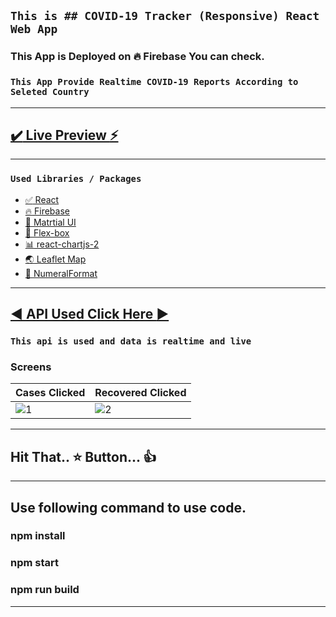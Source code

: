 ## `This is ## COVID-19 Tracker (Responsive) React Web App`  

###  This App is Deployed on :fire: Firebase You can check.
###  `This App Provide Realtime COVID-19 Reports According to Seleted Country`
___

## [:heavy_check_mark: Live Preview :zap:](https://covid19-tracker-266e7.web.app/)

---

### `Used Libraries / Packages`
* [:white_check_mark: React ](https://reactjs.org/docs/create-a-new-react-app.html)
* [:fire:  Firebase ](https://firebase.google.com/)
* [:large_blue_diamond: Matrtial UI ](https://material-ui.com/)
* [:black_square_button: Flex-box ](https://developer.mozilla.org/en-US/docs/Learn/CSS/CSS_layout/Flexbox)
* [:bar_chart: react-chartjs-2 ](https://github.com/jerairrest/react-chartjs-2)
* [:earth_asia: Leaflet Map](https://leafletjs.com/)
* [:1234: NumeralFormat](http://numeraljs.com/)

___

## [:arrow_backward: API Used Click Here :arrow_forward:](https://corona.lmao.ninja/docs/) 
### `This api is used and data is realtime and live `

### Screens
Cases Clicked | Recovered Clicked
--- | ---
![1](https://user-images.githubusercontent.com/18563323/95829845-736efe80-0d54-11eb-8be7-e1c5ab58efcd.JPG ) | ![2](https://user-images.githubusercontent.com/18563323/95829887-7e299380-0d54-11eb-840d-01c6694066ad.JPG )

___

## Hit That.. :star: Button... :thumbsup:

___
## Use following command to use code.
### npm install

### npm start

### npm run build
___

